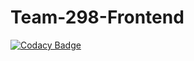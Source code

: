 # Team-298-Frontend

[![Codacy Badge](https://api.codacy.com/project/badge/Grade/805c3e82d4374293913a88fd07ecbbe5)](https://app.codacy.com/gh/BuildForSDGCohort2/Team-298-Frontend?utm_source=github.com&utm_medium=referral&utm_content=BuildForSDGCohort2/Team-298-Frontend&utm_campaign=Badge_Grade_Dashboard)